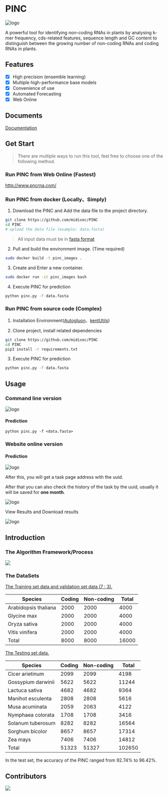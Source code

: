 # PINC
![logo](static/images/logo.png)

A powerful tool for identifying non-coding RNAs in plants by analysing k-mer frequency, cds-related features, sequence length and GC content to distinguish between the growing number of non-coding RNAs and coding RNAs in plants.



## Features

- [x] High precision (ensemble learning)
- [x] Multiple high-performance base models
- [x] Convenience of use
- [x] Automated Forecasting
- [x] Web Online

## Documents

[Documentation](http://www.pncrna.com/help)

## Get Start

> There are multiple ways to run this tool, feel free to choose one of the following method.

### Run PINC  from Web Online (Fastest)

http://www.pncrna.com/

### Run PINC  from docker (Locally、Simply)

1. Download the PINC and Add the data file to the project directory.

```bash
git clone https://github.com/midisec/PINC
cd PINC
# upload the data file (example: data.fasta)
```

> All input data must be in [fasta format](./example_data.fasta)

2. Pull and build the environment image. (Time required)

```bash
sudo docker build -t pinc_images .
```

3. Create and Enter a new container.

```bash
sudo docker run -it pinc_images bash
```

4. Execute PINC for prediction

```bash
python pinc.py -f data.fasta
```



### Run PINC from source code (Complex)

1.  Installation Environment([Autogluon](https://github.com/awslabs/autogluon)、[kentUtils](https://github.com/ENCODE-DCC/kentUtils))

2. Clone project, install related dependencies

```bash
git clone https://github.com/midisec/PINC
cd PINC
pip3 install -r requirements.txt
```


3. Execute PINC for prediction

```bash
python pinc.py -f data.fasta
```



## Usage

### Command line version

![logo](static/images/usage.png)

#### Prediction

```
python pinc.py -f <data.fasta>
```


### Website online version

#### Prediction

![logo](static/images/web_ui1.png)



After this, you will get a task page address with the uuid.

After that you can also check the history of the task by the uuid, usually it will be saved for **one month**.

![logo](static/images/web_ui2.png)

View Results and Download results

![logo](static/images/web_ui3.png)



## Introduction

### The Algorithm Framework/Process
<img src="./static/images/framework.svg" />

### The DataSets

[The Training set data and validation set data (7 : 3).](./DataSets/TrainSets/)

| Species              | Coding | Non-coding | Total |
| -------------------- | ------ | ---------- | ----- |
| Arabidopsis thaliana | 2000   | 2000       | 4000  |
| Glycine max          | 2000   | 2000       | 4000  |
| Oryza sativa         | 2000   | 2000       | 4000  |
| Vitis vinifera       | 2000   | 2000       | 4000  |
| Total                | 8000   | 8000       | 16000 |

[The Testing set data.](./DataSets/TestSets/)

| Species            | Coding | Non-coding | Total  |
| ------------------ | ------ | ---------- | ------ |
| Cicer arietinum    | 2099   | 2099       | 4198   |
| Gossypium darwinii | 5622   | 5622       | 11244  |
| Lactuca sativa     | 4682   | 4682       | 9364   |
| Manihot esculenta  | 2808   | 2808       | 5616   |
| Musa acuminata     | 2059   | 2063       | 4122   |
| Nymphaea colorata  | 1708   | 1708       | 3416   |
| Solanum tuberosum  | 8282   | 8282       | 16564  |
| Sorghum bicolor    | 8657   | 8657       | 17314  |
| Zea mays           | 7406   | 7406       | 14812  |
| Total              | 51323  | 51327      | 102650 |

In the test set, the accuracy of the PINC ranged from 92.74% to 96.42%.



## Contributors

<a href="https://github.com/midisec/PINC/graphs/contributors"><img src="./static/images/contributors.svg" /></a>